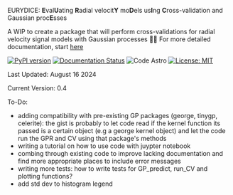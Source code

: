 EURYDICE: **E**val**U**ating **R**adial velocit**Y** mo**D**els us**I**ng **C**ross-validation and Gaussian proc**E**sses 

A WIP to create a package that will perform cross-validations for radial velocity signal models with Gaussian processes 💃🕺
For more detailed documentation, start [here](https://eurydice.readthedocs.io/en/latest/)

[![PyPI version](https://badge.fury.io/py/eurydice.svg)](https://badge.fury.io/py/eurydice)
[![Documentation Status](https://readthedocs.org/projects/eurydice/badge/?version=latest)](https://eurydice.readthedocs.io/en/latest/?badge=latest)
![Code Astro](https://img.shields.io/badge/Made%20at-Code/Astro-blueviolet.svg)
[![License: MIT](https://img.shields.io/badge/License-MIT-yellow.svg)](https://opensource.org/licenses/MIT)

Last Updated: August 16 2024

Current Version: 0.4

To-Do:
* adding compatibility with pre-existing GP packages (george, tinygp, celerite): the gist is probably to let code read if the kernel function its passed is a certain object (e.g a george kernel object) and let the code run the GPR and CV using that package's methods
* writing a tutorial on how to use code with juypter notebook
* combing through existing code to improve lacking documentation and find more appropriate places to include error messages
* writing more tests: how to write tests for GP_predict, run_CV and plotting functions? 
* add std dev to histogram legend